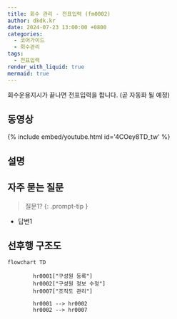 ```yaml
---
title: 회수 관리 - 전표입력 (fm0002)
author: dkdk.kr
date: 2024-07-23 13:00:00 +0800
categories:
  - 코어가이드
  - 회수관리
tags:
  - 전표입력
render_with_liquid: true
mermaid: true
---
```

회수운용지시가 끝나면 전표입력을 합니다. (곧 자동화 될 예정)

## 동영상

{% include embed/youtube.html id='4COey8TD_tw' %}

## 설명



## 자주 묻는 질문

> 질문1?
{: .prompt-tip }

- 답변1




## 선후행 구조도

```mermaid
flowchart TD

        hr0001["구성원 등록"]
        hr0002["구성원 정보 수정"]
        hr0007["조직도 관리"]

        hr0001 --> hr0002
        hr0002 --> hr0007
        
```
